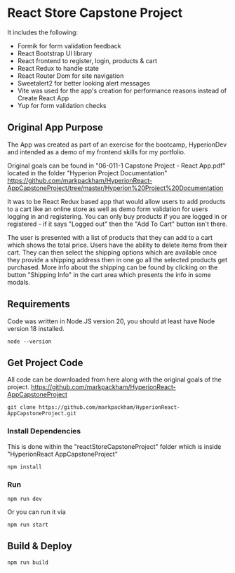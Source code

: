 # React Store Capstone Project

It includes the following:

- Formik for form validation feedback
- React Bootstrap UI library
- React frontend to register, login, products & cart
- React Redux to handle state
- React Router Dom for site navigation
- Sweetalert2 for better looking alert messages
- Vite was used for the app's creation for performance reasons instead of Create React App
- Yup for form validation checks

## Original App Purpose

The App was created as part of an exercise for the bootcamp, HyperionDev and intended as a demo of my frontend skills for my portfolio.

Original goals can be found in "06-011-1 Capstone Project - React App.pdf" located in the folder "Hyperion Project Documentation"
https://github.com/markpackham/HyperionReact-AppCapstoneProject/tree/master/Hyperion%20Project%20Documentation

It was to be React Redux based app that would allow users to add products to a cart like an online store as well as demo form validation for users logging in and registering.
You can only buy products if you are logged in or registered - if it says "Logged out" then the "Add To Cart" button isn't there.

The user is presented with a list of products that they can add to a cart which shows the total price. Users have the ability to delete items from their cart.
They can then select the shipping options which are available once they provide a shipping address then in one go all the selected products get purchased.
More info about the shipping can be found by clicking on the button "Shipping Info" in the cart area which presents the info in some modals.


## Requirements

Code was written in Node.JS version 20, you should at least have Node version 18 installed.

```
node --version
```

## Get Project Code

All code can be downloaded from here along with the original goals of the project.
https://github.com/markpackham/HyperionReact-AppCapstoneProject

```
git clone https://github.com/markpackham/HyperionReact-AppCapstoneProject.git
```

### Install Dependencies

This is done within the "reactStoreCapstoneProject" folder which is inside "HyperionReact AppCapstoneProject"

```
npm install
```

### Run

```
npm run dev
```

Or you can run it via
```
npm run start
```

## Build & Deploy

```
npm run build
```